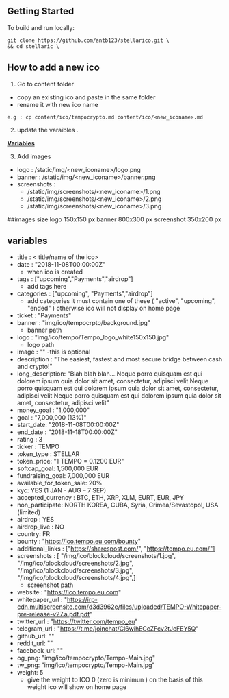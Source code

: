 
## Getting Started

To build and run locally:

    git clone https://github.com/antb123/stellarico.git \
    && cd stellaric \


## How to add a new ico
  1. Go to content folder
  
   - copy an existing ico and paste in the same folder 
   - rename it with new ico name 
    
    e.g : cp content/ico/tempocrypto.md content/ico/<new_iconame>.md
    
  2. update the varaibles .
  
  [**Variables**](#variables)
  
  3. Add images
   - logo : /static/img/<new_iconame>/logo.png 
   - banner : /static/img/<new_iconame>/banner.png 
   - screenshots : 
     - /static/img/screenshots/<new_iconame>/1.png
     - /static/img/screenshots/<new_iconame>/2.png
     - /static/img/screenshots/<new_iconame>/3.png
     

##images size 
    logo 150x150 px
    banner 800x300 px 
    screenshot 350x200 px


## variables

  - title : < title/name of the ico>
  - date : "2018-11-08T00:00:00Z"
    - when ico is created
  - tags : ["upcoming","Payments","airdrop"] 
    - add tags here
  - categories : ["upcoming", "Payments","airdrop"]
    - add categories it must contain one of these ( "active", "upcoming",   "ended" ) otherwise ico will not display on home page
  - ticket : "Payments"
  - banner : "img/ico/tempocrpto/background.jpg"
    - banner path
  - logo : "img/ico/tempo/Tempo_logo_white150x150.jpg"
    - logo path
  - image : ""
    -this is optional  
  - description : "The easiest, fastest and most secure bridge between cash and crypto!"
  - long_description: "Blah blah blah....Neque porro quisquam est qui dolorem ipsum quia dolor sit amet, consectetur, adipisci velit Neque porro quisquam est qui dolorem ipsum quia dolor sit amet, consectetur, adipisci velit Neque porro quisquam est qui dolorem ipsum quia dolor sit amet, consectetur, adipisci velit"
 - money_goal : "1,000,000" 
 - goal : "7,000,000 (13%)"
 - start_date: "2018-11-08T00:00:00Z"
 - end_date : "2018-11-18T00:00:00Z"
 - rating : 3
 - ticker : TEMPO
 - token_type : STELLAR
 - token_price: "1 TEMPO = 0.1200 EUR"
 - softcap_goal: 1,500,000 EUR
 - fundraising_goal: 7,000,000 EUR
 - available_for_token_sale: 20%
 - kyc: YES (1 JAN - AUG – 7 SEP)
 - accepted_currency :  BTC, ETH, XRP, XLM, EURT, EUR, JPY
 - non_participate: NORTH KOREA, CUBA, Syria, Crimea/Sevastopol, USA (limited)
 - airdrop : YES
 - airdrop_live : NO
 - country: FR
 - bounty : "https://ico.tempo.eu.com/bounty"
 - additional_links : ["https://sharespost.com/",
        "https://tempo.eu.com/"] 
 - screenshots : 
            [ "/img/ico/blockcloud/screenshots/1.jpg",
              "/img/ico/blockcloud/screenshots/2.jpg",
              "/img/ico/blockcloud/screenshots/3.jpg",
              "/img/ico/blockcloud/screenshots/4.jpg",] 
   - screenshot path
 - website : "https://ico.tempo.eu.com"
 - whitepaper_url : "https://irp-cdn.multiscreensite.com/d3d3962e/files/uploaded/TEMPO-Whitepaper-pre-release-v27.a.pdf.pdf"
 - twitter_url : "https://twitter.com/tempo_eu"
 - telegram_url : "https://t.me/joinchat/Cl6wihECcZFcv2tJcFEY5Q"
 - github_url: ""
 - reddit_url: ""
 - facebook_url: ""
 - og_png: "img/ico/tempocrypto/Tempo-Main.jpg"
 - tw_png: "img/ico/tempocrypto/Tempo-Main.jpg"
 - weight: 5 
   - give the weight to ICO 0 (zero is minimun ) on the basis of this weight ico will show on home page 
   



